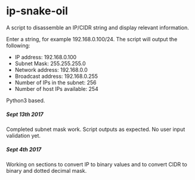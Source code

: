 # ip-snake-oil
A script to disassemble an IP/CIDR string and display relevant information. 

Enter a string, for example 192.168.0.100/24. The script will output the following: 

* IP address: 192.168.0.100
* Subnet Mask: 255.255.255.0
* Network address: 192.168.0.0
* Broadcast address: 192.168.0.255
* Number of IPs in the subnet: 256
* Number of host IPs available: 254

Python3 based. 

##### Sept 13th 2017 #####
Completed subnet mask work. Script outputs as expected. No user input validation yet. 

##### Sept 4th 2017 #####
Working on sections to convert IP to binary values and to convert CIDR to binary and dotted decimal mask. 
